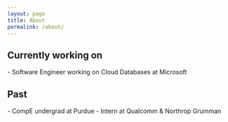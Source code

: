 ```yaml
---
layout: page
title: About
permalink: /about/
---
```


<h2 style="text-align:left"> Currently working on </h2>
 - Software Engineer working on Cloud Databases at Microsoft

<h2 style="text-align:left"> Past </h2>
 - CompE undergrad at Purdue
 - Intern at Qualcomm & Northrop Grumman
